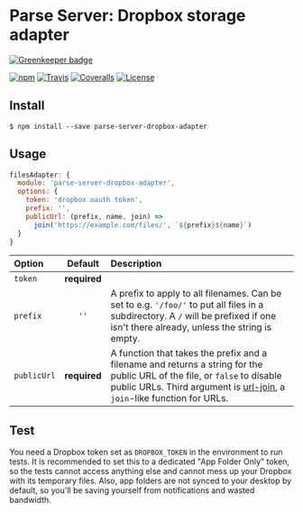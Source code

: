 # Parse Server: Dropbox storage adapter

[![Greenkeeper badge](https://badges.greenkeeper.io/mckay-software/parse-server-dropbox-adapter.svg)](https://greenkeeper.io/)

[![npm](https://img.shields.io/npm/v/parse-server-dropbox-adapter.svg?style=flat-square)](https://www.npmjs.com/package/parse-server-dropbox-adapter)
[![Travis](https://img.shields.io/travis/mckay-software/parse-server-dropbox-adapter.svg?style=flat-square)](https://travis-ci.org/mckay-software/parse-server-dropbox-adapter)
[![Coveralls](https://img.shields.io/coveralls/mckay-software/parse-server-dropbox-adapter.svg?style=flat-square)](https://coveralls.io/github/mckay-software/parse-server-dropbox-adapter)
[![License](https://img.shields.io/badge/license-ISC-blue.svg?style=flat-square)](https://spdx.org/licenses/ISC.html)

## Install

```
$ npm install --save parse-server-dropbox-adapter
```

## Usage

```js
filesAdapter: {
  module: 'parse-server-dropbox-adapter',
  options: {
    token: 'dropbox oauth token',
    prefix: '',
    publicUrl: (prefix, name, join) =>
      join('https://example.com/files/', `${prefix}${name}`)
  }
}
```

| Option | Default | Description |
|:-------|:-------:|:------------|
| `token` | **required** ||
| `prefix` | `''` | A prefix to apply to all filenames. Can be set to e.g. `'/foo/'` to put all files in a subdirectory. A `/` will be prefixed if one isn't there already, unless the string is empty. |
| `publicUrl` | **required** | A function that takes the prefix and a filename and returns a string for the public URL of the file, or `false` to disable public URLs. Third argument is [url-join](https://www.npmjs.com/package/url-join), a `join`-like function for URLs. |

## Test

You need a Dropbox token set as `DROPBOX_TOKEN` in the environment to run
tests. It is recommended to set this to a dedicated "App Folder Only" token, so
the tests cannot access anything else and cannot mess up your Dropbox with its
temporary files. Also, app folders are not synced to your desktop by default,
so you'll be saving yourself from notifications and wasted bandwidth.
